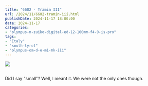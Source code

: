```yaml
---
title: "6602 - Tramin III"
url: /2024/11/6602-tramin-iii.html
publishDate: 2024-11-17 18:00:00
date: 2024-11-17
categories:
- "olympus-m-zuiko-digital-ed-12-100mm-f4-0-is-pro"
tags:
- "Italy"
- "south-tyrol"
- "olympus-om-d-e-m1-mk-iii"
---
```

<div class="container">
<div class="center"><a target="_blank" href="https://d25zfm9zpd7gm5.cloudfront.net/1200x1200/2020/20200907_163633_lr.jpg"><img class="webfeedsFeaturedVisual" src="https://d25zfm9zpd7gm5.cloudfront.net/0600x0600/2020/20200907_163633_lr.jpg" /></a></div>
</div>
<br />

Did I say "small"? Well, I meant it. We were not the only
ones though.
